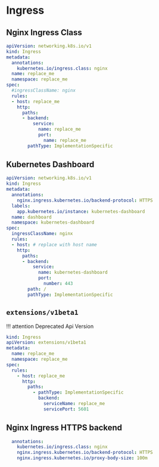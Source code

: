 # Ingress

## Nginx Ingress Class

```yaml linenums="1"
apiVersion: networking.k8s.io/v1
kind: Ingress
metadata:
  annotations:
    kubernetes.io/ingress.class: nginx
  name: replace_me
  namespace: replace_me
spec:
  #ingressClassName: nginx
  rules:
  - host: replace_me
    http:
      paths:
      - backend:
          service:
            name: replace_me
            port:
              name: replace_me
        pathType: ImplementationSpecific
```

## Kubernetes Dashboard
```yaml linenums="1"
apiVersion: networking.k8s.io/v1
kind: Ingress
metadata:
  annotations:
    nginx.ingress.kubernetes.io/backend-protocol: HTTPS
  labels:
    app.kubernetes.io/instance: kubernetes-dashboard
  name: dashboard
  namespace: kubernetes-dashboard
spec:
  ingressClassName: nginx
  rules:
  - host: # replace with host name
    http:
      paths:
      - backend:
          service:
            name: kubernetes-dashboard
            port:
              number: 443
        path: /
        pathType: ImplementationSpecific
```



## `extensions/v1beta1`

!!! attention
    Deprecated Api Version

```yaml linenums="1"
kind: Ingress
apiVersion: extensions/v1beta1
metadata:
  name: replace_me
  namespace: replace_me
spec:
  rules:
    - host: replace_me
      http:
        paths:
          - pathType: ImplementationSpecific
            backend:
              serviceName: replace_me
              servicePort: 5601 
```

## Nginx Ingress HTTPS backend

```yaml linenums="1"
  annotations:
    kubernetes.io/ingress.class: nginx
    nginx.ingress.kubernetes.io/backend-protocol: HTTPS
	nginx.ingress.kubernetes.io/proxy-body-size: 100m
```
